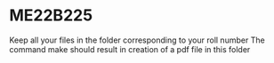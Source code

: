 # ME22B225
Keep all your files in the folder corresponding to your roll number
The command make should result in creation of a pdf file in this folder
